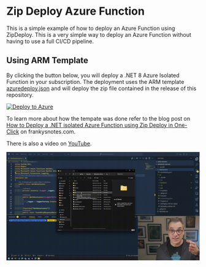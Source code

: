 # Zip Deploy Azure Function

This is a simple example of how to deploy an Azure Function using ZipDeploy. This is a very simple way to deploy an Azure Function without having to use a full CI/CD pipeline.

## Using ARM Template

By clicking the button below, you will deploy a .NET 8 Azure Isolated Function in your subscription. The deployment uses the ARM template [azuredeploy.json](deployment/azuredeploy.json) and will deploy the zip file contained in the release of this repository.

[![Deploy to Azure](https://aka.ms/deploytoazurebutton)](https://portal.azure.com/#create/Microsoft.Template/uri/https%3A%2F%2Fraw.githubusercontent.com%2FFBoucher%2FZipDeploy-AzFunc%2Fmain%2Fdeployment%2Fazuredeploy.json)

To learn more about how the tempate was done refer to the blog post on [How to Deploy a .NET isolated Azure Function using Zip Deploy in One-Click](https://www.frankysnotes.com/2024/04/how-to-deploy-net-isolated-azure.html) on frankysnotes.com.

There is also a video on [YouTube](https://www.youtube.com/watch?v=LHJTUvjw9po).

[![YouTube preview](docs/images/c5m-ep70.gif)](https://www.youtube.com/watch?v=LHJTUvjw9po)
